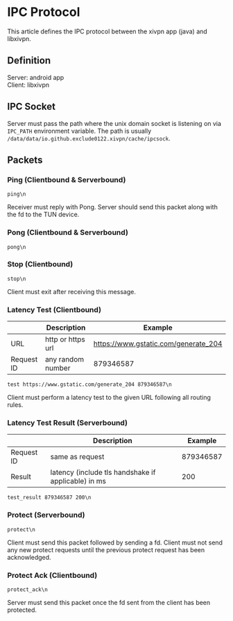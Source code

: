 # IPC Protocol

This article defines the IPC protocol between the xivpn app (java) and libxivpn.

## Definition
Server: android app  
Client: libxivpn

## IPC Socket

Server must pass the path where the unix domain socket is listening on via `IPC_PATH` environment variable. The path is usually `/data/data/io.github.exclude0122.xivpn/cache/ipcsock`.

## Packets


### Ping (Clientbound & Serverbound)

```
ping\n
```

Receiver must reply with Pong. Server should send this packet along with the fd to the TUN device.

### Pong (Clientbound & Serverbound)

```
pong\n
```

### Stop (Clientbound)

```
stop\n
```

Client must exit after receiving this message.


### Latency Test (Clientbound)

|  | Description | Example |
| --- | --- | --- |
| URL | http or https url | https://www.gstatic.com/generate_204 |
| Request ID | any random number | 879346587 |

```
test https://www.gstatic.com/generate_204 879346587\n
```

Client must perform a latency test to the given URL following all routing rules.

### Latency Test Result (Serverbound)

|  | Description | Example |
| --- | --- | --- |
| Request ID | same as request | 879346587 |
| Result | latency (include tls handshake if applicable) in ms | 200 |

```
test_result 879346587 200\n
```


### Protect (Serverbound)

```
protect\n
```

Client must send this packet followed by sending a fd. Client must not send any new protect requests until the previous protect request has been acknowledged.

### Protect Ack (Clientbound)

```
protect_ack\n
```

Server must send this packet once the fd sent from the client has been protected.
